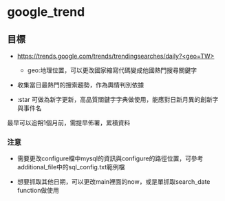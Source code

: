 # google_trend

## 目標

* https://trends.google.com/trends/trendingsearches/daily?<geo=TW>
  * geo:地理位置，可以更改國家縮寫代碼變成他國熱門搜尋關鍵字

* 收集當日最熱門的搜索趨勢，作為輿情判別依據

* :star 可做為新字更新，高品質關鍵字字典做使用，能應對日新月異的創新字與事件名

最早可以追朔1個月前，需提早佈署，累積資料

### 注意

* 需要更改configure檔中mysql的資訊與configure的路徑位置，可參考additional_file中的sql_config.txt範例檔

* 想要抓取其他日期，可以更改main裡面的now，或是單抓取search_date function做使用
